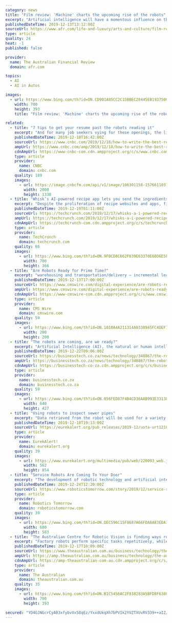 ```yaml
---
category: news
title: "Film review: 'Machine' charts the upcoming rise of the robots"
excerpt: "Artificial intelligence will have a momentous influence on the future of humankind ... We learn about AI companions which allow people to interact with a machine programmed to respond like a human being. There are discussions of driverless cars, and the issue of whether we should let drones decide when it is time to kill an enemy."
publishedDateTime: 2019-12-13T13:12:00Z
sourceUrl: https://www.afr.com/life-and-luxury/arts-and-culture/film-review-machine-charts-the-upcoming-rise-of-the-robots-20191210-p53iht
type: article
quality: 24
heat: -1
published: false

provider:
  name: The Australian Financial Review
  domain: afr.com

topics:
  - AI
  - AI in Autos

images:
  - url: https://www.bing.com/th?id=ON.CD981A85CC2C15BBEC28445EB193750C
    width: 700
    height: 393
    title: "Film review: 'Machine' charts the upcoming rise of the robots"

related:
  - title: "7 tips to get your resume past the robots reading it"
    excerpt: "And for many job seekers vying for these openings, the likelihood they'll submit their application to an artificial intelligence-powered hiring system is growing ... career experts about how to make sure your next application makes it past the initial robot test. AI-powered hiring platforms are designed to identify candidates whose resumes ..."
    publishedDateTime: 2019-12-18T16:42:00Z
    sourceUrl: https://www.cnbc.com/2019/12/18/how-to-write-the-best-resume-for-artificial-intelligence-and-robots.html
    ampUrl: https://www.cnbc.com/amp/2019/12/18/how-to-write-the-best-resume-for-artificial-intelligence-and-robots.html
    cdnAmpUrl: https://www-cnbc-com.cdn.ampproject.org/c/s/www.cnbc.com/amp/2019/12/18/how-to-write-the-best-resume-for-artificial-intelligence-and-robots.html
    type: article
    provider:
      name: CNBC
      domain: cnbc.com
    quality: 189
    images:
      - url: https://image.cnbcfm.com/api/v1/image/106301158-1576611037425gettyimages-1139051812.jpg?v=1576611115
        width: 2000
        height: 1330
  - title: "Whisk’s AI-powered recipe app lets you send the ingredients to your door"
    excerpt: "Despite the proliferation of recipe websites and apps, finding and organizing the recipes you want to cook has somehow become more difficult over the years. Recipe sites are overrun with ads and long-winded personal stories, while many apps ignore the fact that many of today’s consumers want to shop for groceries online, not by making a ..."
    publishedDateTime: 2019-12-19T01:11:00Z
    sourceUrl: https://techcrunch.com/2019/12/17/whisks-a-i-powered-recipe-app-lets-you-send-the-ingredients-to-your-door/
    ampUrl: https://techcrunch.com/2019/12/17/whisks-a-i-powered-recipe-app-lets-you-send-the-ingredients-to-your-door/amp/
    cdnAmpUrl: https://techcrunch-com.cdn.ampproject.org/c/s/techcrunch.com/2019/12/17/whisks-a-i-powered-recipe-app-lets-you-send-the-ingredients-to-your-door/amp/
    type: article
    provider:
      name: TechCrunch
      domain: techcrunch.com
    quality: 86
    images:
      - url: https://www.bing.com/th?id=ON.9F0CD8C662F039E63370E60D6E5FB065
        width: 700
        height: 366
  - title: "Are Robots Ready for Prime Time?"
    excerpt: "warehousing and transportation/delivery — incremental learning can help to program robots to be more human-like through analysis of terabytes of human decision-making scenarios. Yes, we are talking artificial intelligence (AI) and machine learning here. Introducing robots that require human interaction to consumers today is counterproductive."
    publishedDateTime: 2019-12-13T17:00:00Z
    sourceUrl: https://www.cmswire.com/digital-experience/are-robots-ready-for-prime-time/
    ampUrl: https://www.cmswire.com/digital-experience/are-robots-ready-for-prime-time/amp/
    cdnAmpUrl: https://www-cmswire-com.cdn.ampproject.org/c/s/www.cmswire.com/digital-experience/are-robots-ready-for-prime-time/amp/
    type: article
    provider:
      name: CMS Wire
      domain: cmswire.com
    quality: 59
    images:
      - url: https://www.bing.com/th?id=ON.1010A4A211314A0338945FC4DEF70E19
        width: 200
        height: 200
  - title: "The robots are coming, are we ready?"
    excerpt: "Artificial Intelligence (AI), the natural or human intelligence that can be demonstrated by machines or computer systems, is all around us, with almost every industry racing to embed AI into their products and services. The insurance industry is no exception, having recognized the way in which AI can assist in making their businesses more user ..."
    publishedDateTime: 2019-12-22T09:06:00Z
    sourceUrl: https://businesstech.co.za/news/technology/348867/the-robots-are-coming-are-we-ready/
    ampUrl: https://businesstech.co.za/news/technology/348867/the-robots-are-coming-are-we-ready/amp/
    cdnAmpUrl: https://businesstech-co-za.cdn.ampproject.org/c/s/businesstech.co.za/news/technology/348867/the-robots-are-coming-are-we-ready/amp/
    type: article
    provider:
      name: businesstech.co.za
      domain: businesstech.co.za
    quality: 59
    images:
      - url: https://www.bing.com/th?id=ON.056FED87F4B4CD36AAB993E33138A9D4
        width: 640
        height: 427
  - title: "Using robots to inspect sewer pipes"
    excerpt: "Data retrieved from the robot will be used for a variety of assessments. For example, core samples taken from the pipes will be analyzed by a scanning electron microscope to relate material chemistry to pipe strength, in addition to using finite element modeling and employing artificial intelligence. In 2015, Abolmaali--a renowned pipe expert ..."
    publishedDateTime: 2019-12-18T19:13:00Z
    sourceUrl: https://eurekalert.org/pub_releases/2019-12/uota-urt121819.php
    type: article
    provider:
      name: EurekAlert!
      domain: eurekalert.org
    quality: 39
    images:
      - url: https://www.eurekalert.org/multimedia/pub/web/220093_web.jpg
        width: 562
        height: 854
  - title: "Service Robots Are Coming To Your Door"
    excerpt: "The development of robotic technology and artificial intelligence (AI) is increasing at a rapid pace. Where once, robots were experimental lab-based creations that were a little shaky on their feet. They are now ready to come into our home to ‘help’ us with our lives. Don’t think that you will never need a robot in your home or life?"
    publishedDateTime: 2019-12-24T12:20:00Z
    sourceUrl: https://www.roboticstomorrow.com/story/2019/12/service-robots-are-coming-to-your-door/14598/
    type: article
    provider:
      name: Robotics Tomorrow
      domain: roboticstomorrow.com
    quality: 39
    images:
      - url: https://www.bing.com/th?id=ON.DEC596C15F8687A66FDA8A83EDA3FBBE
        width: 680
        height: 583
  - title: "The Australian Centre for Robotic Vision is finding ways robots can help around the house"
    excerpt: "Factory robots perform specific tasks repetitively, while social robots are trained to interact in conversation. Getting a robot to be a generalist, to walk into a new environment and make sense of it using computer vision, and work out how to pick up and handle new objects is complex. To that end, The Australian Centre for Robotic Vision has ..."
    publishedDateTime: 2019-12-17T10:09:00Z
    sourceUrl: https://www.theaustralian.com.au/business/technology/the-australian-centre-for-robotic-vision-is-finding-ways-robots-can-help-around-the-house/news-story/65cccadb01038d30a1acc00d52dd62e3
    ampUrl: https://amp.theaustralian.com.au/business/technology/the-australian-centre-for-robotic-vision-is-finding-ways-robots-can-help-around-the-house/news-story/65cccadb01038d30a1acc00d52dd62e3
    cdnAmpUrl: https://amp-theaustralian-com-au.cdn.ampproject.org/c/s/amp.theaustralian.com.au/business/technology/the-australian-centre-for-robotic-vision-is-finding-ways-robots-can-help-around-the-house/news-story/65cccadb01038d30a1acc00d52dd62e3
    type: article
    provider:
      name: The Australian
      domain: theaustralian.com.au
    quality: 35
    images:
      - url: https://www.bing.com/th?id=ON.B1C5456AC2F838283A5BFD8F6308754F
        width: 700
        height: 393

secured: "YD4GJNGcrCyA03xfybvVx58qEz/YxxdUkqXh7bPVIk2YVZTXUvRV339++aIZ/7aq5qWVEY30znBMfbQjAH4RCdcCC6Y4TaQ4DCZVPi+GgV3yl+9NqUEYEJMtG/qOLS2ybX1KL520hL6o6dDP5Trjjns+AeKojc9uVD7CPStFZxUrAJ8iVM1HpGC188y0gtlvlqf6zm0u6VTBC2N17N0uB1yNIsis1dLxTpZgVZeYY/PV2mdrgPX9ARO+JXNL5TbTo/qGFVQYdjo2CS9Mq+JE4Q==;8cjtImoSB1FAZRvhxeNM1Q=="
---
```


